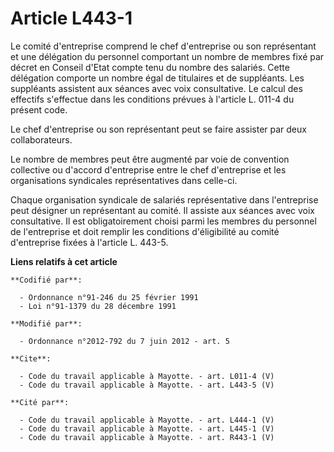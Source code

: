 # Article L443-1

Le comité d'entreprise comprend le chef d'entreprise ou son représentant et une délégation du personnel comportant un nombre
de membres fixé par décret en Conseil d'Etat compte tenu du nombre des salariés. Cette délégation comporte un nombre égal de
titulaires et de suppléants. Les suppléants assistent aux séances avec voix consultative. Le calcul des effectifs s'effectue
dans les conditions prévues à l'article L. 011-4 du présent code. 

Le chef d'entreprise ou son représentant peut se faire assister par deux collaborateurs. 

Le nombre de membres peut être augmenté par voie de convention collective ou d'accord d'entreprise entre le chef d'entreprise
et les organisations syndicales représentatives dans celle-ci. 

Chaque organisation syndicale de salariés représentative dans l'entreprise peut désigner un représentant au comité. Il
assiste aux séances avec voix consultative. Il est obligatoirement choisi parmi les membres du personnel de l'entreprise et
doit remplir les conditions d'éligibilité au comité d'entreprise fixées à l'article L. 443-5.

**Liens relatifs à cet article**

	**Codifié par**:

	  - Ordonnance n°91-246 du 25 février 1991
	  - Loi n°91-1379 du 28 décembre 1991

	**Modifié par**:

	  - Ordonnance n°2012-792 du 7 juin 2012 - art. 5

	**Cite**:

	  - Code du travail applicable à Mayotte. - art. L011-4 (V)
	  - Code du travail applicable à Mayotte. - art. L443-5 (V)

	**Cité par**:

	  - Code du travail applicable à Mayotte. - art. L444-1 (V)
	  - Code du travail applicable à Mayotte. - art. L445-1 (V)
	  - Code du travail applicable à Mayotte. - art. R443-1 (V)
